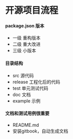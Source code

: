 # 开源项目流程

#### package.json 版本

 * 一级   重构版本
 * 二级   重大改进
 * 三级   小版本

#### 目录结构

* src  源代码
* release   工程化后的代码
* test    单元测试代码
* doc    文档
* example    示例

#### 文档和测试用例很重要

* README.md    
* 安装gitbook，自动生成文档
